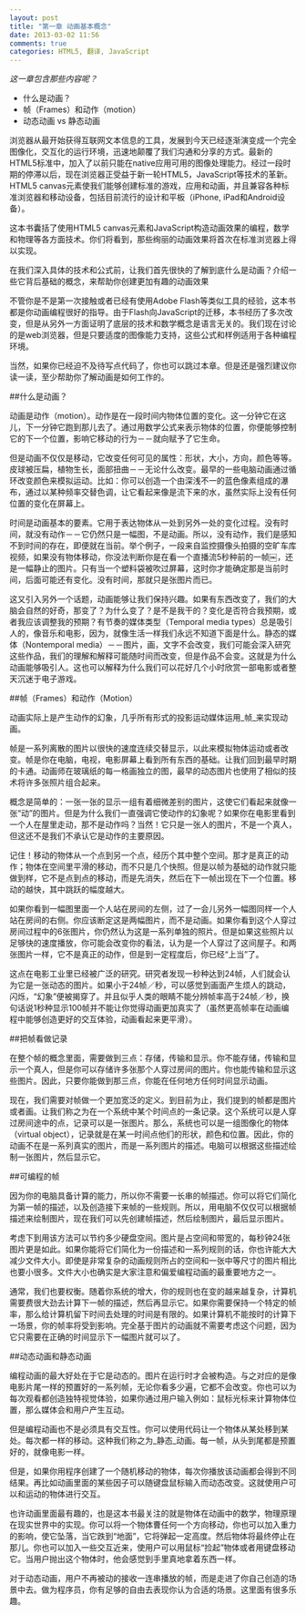 ```yaml
---
layout: post
title: "第一章 动画基本概念"
date: 2013-03-02 11:56
comments: true
categories: HTML5, 翻译, JavaScript
---
```

*这一章包含那些内容呢？*

* 什么是动画？
* 帧（Frames）和动作（motion）
* 动态动画 vs 静态动画

浏览器从最开始获得互联网文本信息的工具，发展到今天已经逐渐演变成一个完全图像化，交互化的运行环境，迅速地颠覆了我们沟通和分享的方式。最新的HTML5标准中，加入了以前只能在native应用可用的图像处理能力。经过一段时期的停滞以后，现在浏览器正受益于新一轮HTML5，JavaScript等技术的革新。HTML5 canvas元素使我们能够创建标准的游戏，应用和动画，并且兼容各种标准浏览器和移动设备，包括目前流行的设计和平板（iPhone, iPad和Android设备）。

这本书囊括了使用HTML5 canvas元素和JavaScript构造动画效果的编程，数学和物理等各方面技术。你们将看到，那些绚丽的动画效果将首次在标准浏览器上得以实现。

在我们深入具体的技术和公式前，让我们首先很快的了解到底什么是动画？介绍一些它背后基础的概念，来帮助你创建更加有趣的动画效果

不管你是不是第一次接触或者已经有使用Adobe Flash等类似工具的经验，这本书都是你动画编程很好的指导。由于Flash向JavaScript的迁移，本书经历了多次改变，但是从另外一方面证明了底层的技术和数学概念是语言无关的。我们现在讨论的是web浏览器，但是只要适度的图像能力支持，这些公式和样例适用于各种编程环境。

当然，如果你已经迫不及待写点代码了，你也可以跳过本章。但是还是强烈建议你读一读，至少帮助你了解动画是如何工作的。

##什么是动画？

<!--more-->

动画是动作（motion）。动作是在一段时间内物体位置的变化。这一分钟它在这儿，下一分钟它跑到那儿去了。通过用数学公式来表示物体的位置，你便能够控制它的下一个位置，影响它移动的行为－－就向赋予了它生命。

但是动画不仅仅是移动，它改变任何可见的属性：形状，大小，方向，颜色等等。皮球被压扁，植物生长，面部扭曲－－无论什么改变。最早的一些电脑动画通过循环改变颜色来模拟运动。比如：你可以创造一个由深浅不一的蓝色像素组成的瀑布，通过以某种频率交替色调，让它看起来像是流下来的水，虽然实际上没有任何位置的变化在屏幕上。

时间是动画基本的要素。它用于表达物体从一处到另外一处的变化过程。没有时间，就没有动作－－它仍然只是一幅图，不是动画。所以，没有动作，我们是感知不到时间的存在，即便就在当前。举个例子，一段来自监控摄像头拍摄的空旷车库视频，如果没有物体移动，你没法判断你是在看一个直播流5秒种前的一帧￼，还是一幅静止的图片。只有当一个塑料袋被吹过屏幕，这时你才能确定那是当前时间，后面可能还有变化。没有时间，那就只是张图片而已。

这又引入另外一个话题，动画能够让我们保持兴趣。如果有东西改变了，我们的大脑会自然的好奇，那变了？为什么变了？是不是我干的？变化是否符合我预期，或者我应该调整我的预期？有节奏的媒体类型（Temporal media types）总是吸引人的，像音乐和电影，因为，就像生活一样我们永远不知道下面是什么。静态的媒体（Nontemporal media）－－图片，画，文字不会改变，我们可能会深入研究这些作品，我们的理解和解释可能随时间而改变，但是作品不会变。这就是为什么动画能够吸引人。这也可以解释为什么我们可以花好几个小时欣赏一部电影或者整天沉迷于电子游戏。

##帧（Frames）和动作（Motion）

动画实际上是产生动作的幻象，几乎所有形式的投影运动媒体运用_帧_来实现动画。

帧是一系列离散的图片以很快的速度连续交替显示，以此来模拟物体运动或者改变。帧是你在电脑，电视，电影屏幕上看到所有东西的基础。让我们回到最早时期的卡通。动画师在玻璃纸的每一格画独立的图，最早的动态图片也使用了相似的技术将许多张照片组合起来。

概念是简单的：一张一张的显示一组有着细微差别的图片，这使它们看起来就像一张“动”的图片。但是为什么我们一直强调它使动作的幻象呢？如果你在电影里看到一个人在屋里走动，那不是动作吗？当然！它只是一张人的图片，不是一个真人，但这还不是我们不承认它是动作的主要原因。

记住！移动的物体从一个点到另一个点，经历个其中整个空间。那才是真正的动作；物体在空间里平滑的移动，而不只是几个快照。但是以帧为基础的动作就只能做到样，它不是点到点的移动，而是先消失，然后在下一帧出现在下一个位置。移动的越快，其中跳跃的幅度越大。

如果你看到一幅图里面一个人站在房间的左侧，过了一会儿另外一幅图同样一个人站在房间的右侧。你应该断定这是两幅图片，而不是动画。如果你看到这个人穿过房间过程中的6张图片，你仍然认为这是一系列单独的照片。但是如果这些照片以足够快的速度播放，你可能会改变你的看法，认为是一个人穿过了这间屋子。和两张图片一样，它不是真正的动作，但是到一定程度后，你已经“上当”了。

这点在电影工业里已经被广泛的研究。研究者发现一秒种达到24帧，人们就会认为它是一张动态的图片。如果小于24帧／秒，可以感觉到画面产生烦人的跳动，闪烁，“幻象”便被揭穿了。并且似乎人类的眼睛不能分辨帧率高于24帧／秒，换句话说1秒种显示100帧并不能让你觉得动画更加真实了（虽然更高帧率在动画编程中能够创造更好的交互体验，动画看起来更平滑）。

##把帧看做记录

在整个帧的概念里面，需要做到三点：存储，传输和显示。你不能存储，传输和显示一个真人，但是你可以存储许多张那个人穿过房间的图片。你也能传输和显示这些图片。因此，只要你能做到那三点，你能在任何地方任何时间显示动画。

现在，我们需要对帧做一个更加宽泛的定义。到目前为止，我们提到的帧都是图片或者画。让我们称之为在一个系统中某个时间点的一条记录。这个系统可以是人穿过房间途中的点，记录可以是一张图片。那么，系统也可以是一组图像化的物体（virtual object），记录就是在某一时间点他们的形状，颜色和位置。因此，你的动画不在是一系列真实的图片，而是一系列图片的描述。电脑可以根据这些描述绘制一张图片，然后显示它。

##可编程的帧

因为你的电脑具备计算的能力，所以你不需要一长串的帧描述。你可以将它们简化为第一帧的描述，以及创造接下来帧的一些规则。所以，用电脑不仅仅可以根据帧描述来绘制图片，现在我们可以先创建帧描述，然后绘制图片，最后显示图片。

考虑下到用该方法可以节约多少硬盘空间。图片是占空间和带宽的，每秒钟24张图片更是如此。如果你能将它们简化为一份描述和一系列规则的话，你也许能大大减少文件大小。即使是非常复杂的动画规则所占的空间和一张中等尺寸的图片相比也要小很多。文件大小也确实是大家注意和偏爱编程动画的最重要地方之一。

通常，我们也要权衡。随着你系统的增大，你的规则也在变的越来越复杂，计算机需要费很大劲去计算下一帧的描述，然后再显示它。如果你需要保持一个特定的帧率，那么给计算机留下时间去处理的时间是有限的。如果计算机不能按时的计算下一场景，你的帧率将受到影响。完全基于图片的动画就不需要考虑这个问题，因为它只需要在正确的时间显示下一幅图片就可以了。

##动态动画和静态动画

编程动画的最大好处在于它是动态的。图片在运行时才会被构造。与之对应的是像电影片尾一样的预置好的一系列帧，无论你看多少遍，它都不会改变。你也可以为每次观看都创造独特视觉体验，如果你通过用户输入例如：鼠标光标来计算物体位置，那么媒体会和用户产生互动。

但是编程动画也不是必须具有交互性。你可以使用代码让一个物体从某处移到某处。每次都一样的移动。这种我们称之为_静态_动画。每一帧，从头到尾都是预置好的，就像电影一样。

但是，如果你用程序创建了一个随机移动的物体，每次你播放该动画都会得到不同结果。再比如动画里面的某些因子可以随键盘鼠标输入而动态改变。这就使用户可以和运动的物体进行交互。

也许动画里面最有趣的，也是这本书最关注的就是物体在动画中的数学，物理原理在现实世界中的实现。你可以将一个物体曹任何一个方向移动，你也可以加入重力的影响，使它坠落，当它跌到“地面”，它将弹起一定高度。然后物体将最终停止在那儿。你也可以加入一些交互近来，使用户可以用鼠标“捡起”物体或者用键盘移动它。当用户抛出这个物体时，他会感觉到手里真地拿着东西一样。

对于动态动画，用户不再被动的接收一连串播放的帧，而是走进了你自己创造的场景中去。做为程序员，你有足够的自由去表现你认为合适的场景。这里面有很多乐趣。

